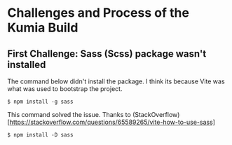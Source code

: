 # Challenges and Process of the Kumia Build

## First Challenge: Sass (Scss) package wasn't installed
The command below didn't install the package. I think its because Vite was what was used to bootstrap the project.
```
$ npm install -g sass
```
This command solved the issue. Thanks to (StackOverflow)[https://stackoverflow.com/questions/65589265/vite-how-to-use-sass]
```
$ npm install -D sass
```
